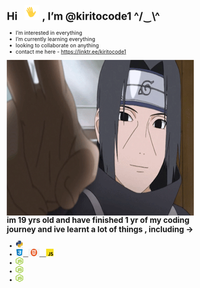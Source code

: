 #  Hi &nbsp; <img src="https://github.com/kiritocode1/kiritocode1/blob/main/wave.gif" width="40px" height="40px"/> , I’m @kiritocode1 <strong>^/‿\\^</strong>
-  I’m interested in everything
-  I’m currently learning everything
-  looking to collaborate on anything
- contact me here - https://linktr.ee/kiritocode1

<p><img src="https://github.com/kiritocode1/kiritocode1/blob/main/itachi_smiling.gif"  align="left" alt="smile" width="100%" height="420"/>
</p>



---





## im 19 yrs old and have finished 1 yr of my coding journey and ive learnt a lot of things , including -> 
<!-- [![portfolio](https://img.shields.io/badge/my_portfolio-000?style=for-the-badge&logo=ko-fi&logoColor=white)](https://katherinempeterson.com/) -->
<ul>
  <li><a href="https://www.python.org/"><img src="https://github.com/kiritocode1/kiritocode1/blob/main/readme.jpg" width="20px" height="20px" /></a></li>
  <li><a href="https://sepia-slope-2a3.notion.site/HTML-and-CSS-and-Basic-Javascript-2753717d90ab49d196df9b8677926f86"><img src="https://github.com/kiritocode1/kiritocode1/blob/main/css-logo.png"  width="20px" height="20px"/>&emsp;<img src="https://github.com/kiritocode1/kiritocode1/blob/main/html-logo.png"  width="30px" height="20px"/>&emsp;
    <img src="https://github.com/kiritocode1/kiritocode1/blob/main/js-logo.png"  width="20px" height="20px"/>
    </a></li>
<li><a herf="https://nodejs.org/en/"><img src="https://github.com/kiritocode1/kiritocode1/blob/main/node-logo.png" width="20px" height="20px"/></a></li>
  <li><a herf="https://nodejs.org/en/"><img src="https://github.com/kiritocode1/kiritocode1/blob/main/node-logo.png" width="20px" height="20px"/></a></li>
    <li><a herf="https://nodejs.org/en/"><img src="https://github.com/kiritocode1/kiritocode1/blob/main/node-logo.png" width="20px" height="20px"/></a></li>
  
</ul>









<!---
kiritocode1/kiritocode1 is a ✨ special ✨ repository because its `README.md` (this file) appears on your GitHub profile.
You can click the Preview link to take a look at your changes.
--->
